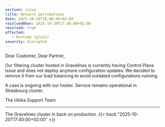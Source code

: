 ```yaml
---
section: issue
title: Network pertubations
date: 2025-10-20T16:00:00+02:00
resolvedWhen: 2025-10-20T17:40:00+02:00
resolved: true
affected:
   - Runtime (gra11)
severity: disrupted 
---
```

Dear Customer, Dear Partner,

Our filtering cluster hosted in Gravelines is currently having Control Plane issue and does not deploy anymore configuration updates. We decided to remove it from our load balancing to avoid outdated configurations running.

A case is ongoing with our hoster. Service remains operational in Strasbourg cluster.

The Ubika Support Team

---

The Gravelines cluster in back on production. {{< track "2025-10-20T17:40:00+02:00" >}}
